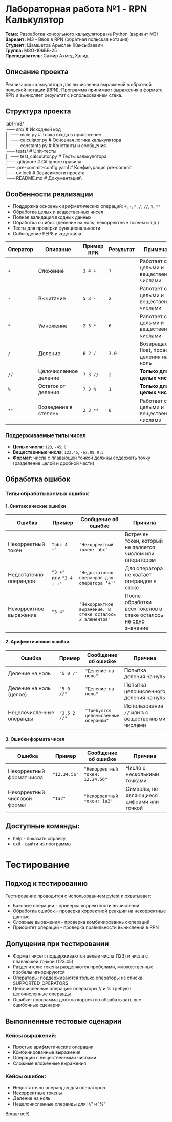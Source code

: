 # Лабораторная работа №1 - RPN Калькулятор

**Тема:** Разработка консольного калькулятора на Python (вариант M3)  
**Вариант:** M3 - Ввод в RPN (обратная польская нотация)  
**Студент:** Шамшетов Арыслан Жаксыбаевич  
**Группа:** М8О-106БВ-25  
**Преподаватель:** Самир Ахмед Халид

## Описание проекта

Реализация калькулятора для вычисления выражений в обратной польской нотации (RPN). 
Программа принимает выражения в формате RPN и вычисляет результат с использованием стека.

## Структура проекта
lab1-m3/ \
├── src/ # Исходный код\
│ ├── main.py # Точка входа в приложение\
│ ├── calculator.py # Основная логика калькулятора\
│ └── constants.py # Константы и сообщения\
├── tests/ # Unit-тесты\
│ └── test_calculator.py # Тесты калькулятора\
├── .gitignore # Git ignore правила\
├── .pre-commit-config.yaml # Конфигурация pre-commit\
├── uv.lock # Зависимости проекта\
└── README.md # Документация\

## Особенности реализации

- Поддержка основных арифметических операций: `+`, `-`, `*`, `/`, `//`, `%`, `**`
- Обработка целых и вещественных чисел
- Полная валидация входных данных
- Обработка ошибок (деление на ноль, некорректные токены и т.д.)
- Тесты для проверки функциональности
- Соблюдение PEP8 и кодстайла

| Оператор | Описание | Пример RPN | Результат | Примечания |
|----------|-----------|------------|-----------|------------|
| `+` | Сложение | `3 4 +` | `7` | Работает с целыми и вещественными числами |
| `-` | Вычитание | `5 3 -` | `2` | Работает с целыми и вещественными числами |
| `*` | Умножение | `2 3 *` | `6` | Работает с целыми и вещественными числами |
| `/` | Деление | `6 2 /` | `3.0` | Возвращает float, проверка деления на ноль |
| `//` | Целочисленное деление | `7 3 //` | `2` | **Только для целых чисел** |
| `%` | Остаток от деления | `7 3 %` | `1` | **Только для целых чисел** |
| `**` | Возведение в степень | `2 3 **` | `8` | Работает с целыми и вещественными числами |

### Поддерживаемые типы чисел

- **Целые числа**: `123`, `-45`, `0`
- **Вещественные числа**: `123.45`, `-67.89`, `0.5`
- **Формат**: числа с плавающей точкой должны содержать точку (разделение целой и дробной части)

## Обработка ошибок

### Типы обрабатываемых ошибок

#### 1. Синтаксические ошибки

| Ошибка | Пример | Сообщение об ошибке | Причина |
|--------|--------|---------------------|---------|
| Некорректный токен | `"abc 4 +"` | `"Некорректный токен: abc"` | Встречен токен, который не является числом или оператором |
| Недостаточно операндов | `"3 +"` или `"3 4 + +"` | `"Недостаточно операндов для оператора '+'"` | Для оператора не хватает операндов в стеке |
| Некорректное выражение | `"3 4"` | `"Некорректное выражение. В стеке осталось 2 элементов"` | После обработки всех токенов в стеке осталось не одно значение |

#### 2. Арифметические ошибки

| Ошибка | Пример | Сообщение об ошибке | Причина |
|--------|--------|---------------------|---------|
| Деление на ноль | `"5 0 /"` | `"Деление на ноль"` | Попытка деления на нуль |
| Деление на ноль (целое) | `"5 0 //"` | `"Деление на ноль"` | Попытка целочисленного деления на нуль |
| Нецелочисленные операнды | `"3.5 2 //"` | `"Требуются целочисленные операнды"` | Использование `//` или `%` с вещественными числами |

#### 3. Ошибки формата чисел

| Ошибка | Пример | Сообщение об ошибке | Причина |
|--------|--------|---------------------|---------|
| Некорректный формат числа | `"12.34.56"` | `"Некорректный токен: 12.34.56"` | Число с несколькими точками |
| Некорректный числовой формат | `"1a2"` | `"Некорректный токен: 1a2"` | Символы, не являющиеся цифрами или точкой |

## Доступные команды:
- help - показать справку
- exit - выйти из программы



# Тестирование
## Подход к тестированию
Тестирование проводится с использованием pytest и охватывает:

- Базовые операции - проверка корректности вычислений
- Обработка ошибок - проверка корректной реакции на некорректные данные
- Сложные выражения - проверка комбинированных операций
- Приоритет операций - проверка правильности вычислений в RPN

## Допущения при тестировании

- Формат чисел: поддерживаются целые числа (123) и числа с плавающей точкой (123.45)
- Разделители: токены разделяются пробелами, множественные пробелы игнорируются
- Операторы: поддерживаются только операторы из списка SUPPORTED_OPERATORS
- Целочисленные операции: операторы // и % требуют целочисленные операнды
- Ошибки: программа должна корректно обрабатывать все ошибочные сценарии

## Выполненные тестовые сценарии
### Кейсы выражений:

- Простые арифметические операции
- Комбинированные выражения
- Операции с вещественными числами
- Сложные вложенные выражения

### Кейсы ошибок:

- Недостаточно операндов для операторов
- Некорректные токены
- Деление на ноль
- Нецелочисленные операнды для '//' и '%'

Вроде всё)
